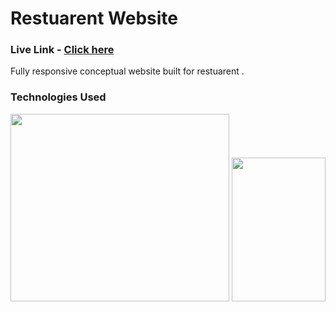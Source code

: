 <h1>Restuarent Website</h1>
<h3>Live Link - <a href="https://takeaway-avinash.netlify.app">Click here</a></h3>
<p> Fully responsive conceptual website built for restuarent .
<h3>Technologies Used</h3>
 <img src="https://upload.wikimedia.org/wikipedia/commons/thumb/1/10/CSS3_and_HTML5_logos_and_wordmarks.svg/1187px-CSS3_and_HTML5_logos_and_wordmarks.svg.png?20150111171555" height="300px" width="350px">
 <img src="https://brandslogos.com/wp-content/uploads/images/bootstrap-logo.png" height="230px" width="150px">
